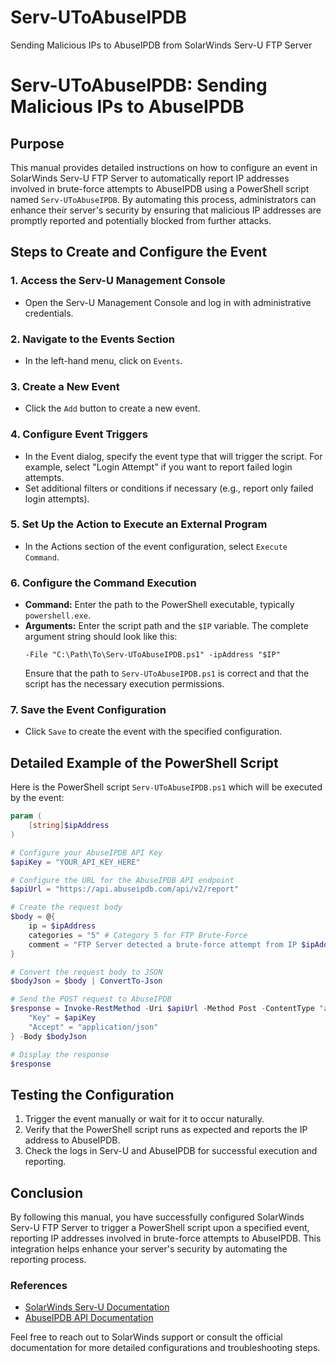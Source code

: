 # Serv-UToAbuseIPDB
Sending Malicious IPs to AbuseIPDB from SolarWinds Serv-U FTP Server

# Serv-UToAbuseIPDB: Sending Malicious IPs to AbuseIPDB

## Purpose
This manual provides detailed instructions on how to configure an event in SolarWinds Serv-U FTP Server to automatically report IP addresses involved in brute-force attempts to AbuseIPDB using a PowerShell script named `Serv-UToAbuseIPDB`. By automating this process, administrators can enhance their server's security by ensuring that malicious IP addresses are promptly reported and potentially blocked from further attacks.

## Steps to Create and Configure the Event

### 1. Access the Serv-U Management Console
- Open the Serv-U Management Console and log in with administrative credentials.

### 2. Navigate to the Events Section
- In the left-hand menu, click on `Events`.

### 3. Create a New Event
- Click the `Add` button to create a new event.

### 4. Configure Event Triggers
- In the Event dialog, specify the event type that will trigger the script. For example, select "Login Attempt" if you want to report failed login attempts.
- Set additional filters or conditions if necessary (e.g., report only failed login attempts).

### 5. Set Up the Action to Execute an External Program
- In the Actions section of the event configuration, select `Execute Command`.

### 6. Configure the Command Execution
- **Command:** Enter the path to the PowerShell executable, typically `powershell.exe`.
- **Arguments:** Enter the script path and the `$IP` variable. The complete argument string should look like this:
  ```plaintext
  -File "C:\Path\To\Serv-UToAbuseIPDB.ps1" -ipAddress "$IP"
  ```
  Ensure that the path to `Serv-UToAbuseIPDB.ps1` is correct and that the script has the necessary execution permissions.

### 7. Save the Event Configuration
- Click `Save` to create the event with the specified configuration.

## Detailed Example of the PowerShell Script

Here is the PowerShell script `Serv-UToAbuseIPDB.ps1` which will be executed by the event:

```powershell
param (
    [string]$ipAddress
)

# Configure your AbuseIPDB API Key
$apiKey = "YOUR_API_KEY_HERE"

# Configure the URL for the AbuseIPDB API endpoint
$apiUrl = "https://api.abuseipdb.com/api/v2/report"

# Create the request body
$body = @{
    ip = $ipAddress
    categories = "5" # Category 5 for FTP Brute-Force
    comment = "FTP Server detected a brute-force attempt from IP $ipAddress"
}

# Convert the request body to JSON
$bodyJson = $body | ConvertTo-Json

# Send the POST request to AbuseIPDB
$response = Invoke-RestMethod -Uri $apiUrl -Method Post -ContentType "application/json" -Headers @{
    "Key" = $apiKey
    "Accept" = "application/json"
} -Body $bodyJson

# Display the response
$response
```

## Testing the Configuration

1. Trigger the event manually or wait for it to occur naturally.
2. Verify that the PowerShell script runs as expected and reports the IP address to AbuseIPDB.
3. Check the logs in Serv-U and AbuseIPDB for successful execution and reporting.

## Conclusion

By following this manual, you have successfully configured SolarWinds Serv-U FTP Server to trigger a PowerShell script upon a specified event, reporting IP addresses involved in brute-force attempts to AbuseIPDB. This integration helps enhance your server's security by automating the reporting process.

### References
- [SolarWinds Serv-U Documentation](https://documentation.solarwinds.com)
- [AbuseIPDB API Documentation](https://docs.abuseipdb.com)

Feel free to reach out to SolarWinds support or consult the official documentation for more detailed configurations and troubleshooting steps.

